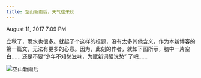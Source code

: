 ```yaml
---
title: 空山新雨后，天气往来秋
---
```

August 11, 2017 7:09 PM

立秋了，雨水也很多。就起了个这样的标题，没有太多其他含义，作为本新博客的第一篇文，无法有更多的心意。因为，此刻的作者，就如下图所示，脑中一片空白......
还是不要“少年不知愁滋味，为赋新词强说愁” 了吧......

![空山新雨后](http://thumbnail0.baidupcs.com/thumbnail/d6563bb01301f09e4c2daa0602bd1ce2?fid=1895941312-250528-115073785991976&time=1502449200&rt=sh&sign=FDTAER-DCb740ccc5511e5e8fedcff06b081203-Vc4Rl91lgeEbpwfl91Huf95mti8%3D&expires=8h&chkv=0&chkbd=0&chkpc=&dp-logid=5167450489452538166&dp-callid=0&size=c710_u400&quality=100&vuk=-&ft=video)